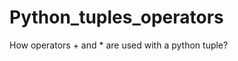 Python_tuples_operators
=======================

How operators + and * are used with a python tuple?
